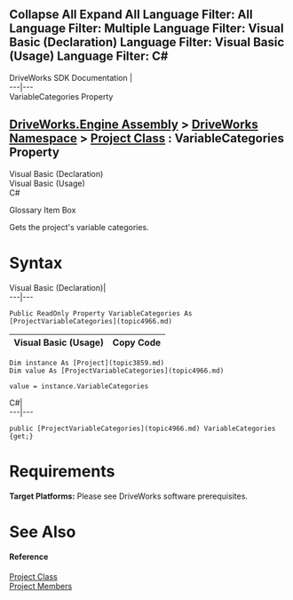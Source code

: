        

 Collapse All Expand All  Language Filter: All  Language Filter: Multiple  Language Filter: Visual Basic (Declaration) Language Filter: Visual Basic (Usage) Language Filter: C#  
---  
DriveWorks SDK Documentation  |   
---|---  
VariableCategories Property   
  
[DriveWorks.Engine Assembly](topic2156.md) > [DriveWorks Namespace](topic2159.md) > [Project Class](topic3859.md) : VariableCategories Property  
---  
  
Visual Basic (Declaration)    
Visual Basic (Usage)    
C# 

Glossary Item Box

Gets the project's variable categories. 

# Syntax

Visual Basic (Declaration)|   
---|---  
      
    
    Public ReadOnly Property VariableCategories As [ProjectVariableCategories](topic4966.md)  
  
Visual Basic (Usage)| Copy Code  
---|---  
      
    
    Dim instance As [Project](topic3859.md)
    Dim value As [ProjectVariableCategories](topic4966.md)
     
    value = instance.VariableCategories  
  
C#|   
---|---  
      
    
    public [ProjectVariableCategories](topic4966.md) VariableCategories {get;}  
  
# Requirements

**Target Platforms:** Please see DriveWorks software prerequisites.

# See Also

#### Reference

[Project Class](topic3859.md)   
[Project Members](topic3860.md)


